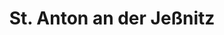 ---
title: St. Anton an der Jeßnitz
url: /st-anton-an-der-jessnitz/
latitude: 47.964
longitude: 15.2
---